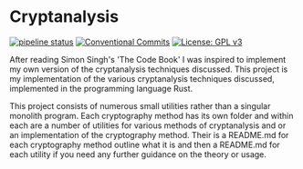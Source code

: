 # Cryptanalysis
[![pipeline status](https://gitlab.com/DeveloperC/cryptanalysis/badges/master/pipeline.svg)](https://gitlab.com/DeveloperC/cryptanalysis/commits/master) [![Conventional Commits](https://img.shields.io/badge/Conventional%20Commits-1.0.0-yellow.svg)](https://conventionalcommits.org) [![License: GPL v3](https://img.shields.io/badge/License-GPLv3-blue.svg)](https://www.gnu.org/licenses/gpl-3.0)

After reading Simon Singh's 'The Code Book' I was inspired to implement my own version of the cryptanalysis techniques discussed. This project is my implementation of the various cryptanalysis techniques discussed, implemented in the programming language Rust.

This project consists of numerous small utilities rather than a singular monolith program. Each cryptography method has its own folder and within each are a number of utilities for various methods of cryptanalysis and or an implementation of the cryptography method. Their is a README.md for each cryptography method outline what it is and then a README.md for each utility if you need any further guidance on the theory or usage.

